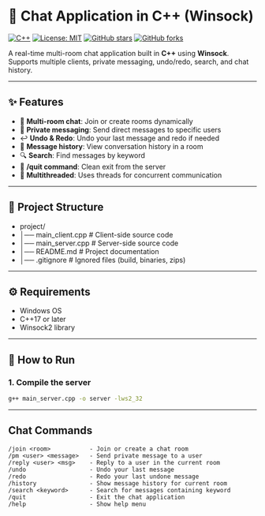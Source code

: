 # 💬 Chat Application in C++ (Winsock)

[![C++](https://img.shields.io/badge/Language-C++-blue.svg)](https://isocpp.org/) 
[![License: MIT](https://img.shields.io/badge/License-MIT-yellow.svg)](https://opensource.org/licenses/MIT)
[![GitHub stars](https://img.shields.io/github/stars/YafetGetu/Chat-Application-CPP?style=social)](https://github.com/YafetGetu/Chat-Application-CPP/stargazers)
[![GitHub forks](https://img.shields.io/github/forks/YafetGetu/Chat-Application-CPP?style=social)](https://github.com/YafetGetu/Chat-Application-CPP/network/members)

A real-time multi-room chat application built in **C++** using **Winsock**.  
Supports multiple clients, private messaging, undo/redo, search, and chat history.

---

## ✨ Features
- 🔗 **Multi-room chat**: Join or create rooms dynamically  
- 👤 **Private messaging**: Send direct messages to specific users  
- ↩️ **Undo & Redo**: Undo your last message and redo if needed  
- 📜 **Message history**: View conversation history in a room  
- 🔍 **Search**: Find messages by keyword  
- 🚪 **/quit command**: Clean exit from the server  
- 🧵 **Multithreaded**: Uses threads for concurrent communication  

---

## 📂 Project Structure
- project/
- │── main_client.cpp # Client-side source code
- │── main_server.cpp # Server-side source code
- │── README.md # Project documentation
- │── .gitignore # Ignored files (build, binaries, zips)


---

## ⚙️ Requirements
- Windows OS  
- C++17 or later  
- Winsock2 library  

---

## 🚀 How to Run

### 1. Compile the server
```bash
g++ main_server.cpp -o server -lws2_32

```

---

##  Chat Commands

```
/join <room>           - Join or create a chat room
/pm <user> <message>   - Send private message to a user
/reply <user> <msg>    - Reply to a user in the current room
/undo                  - Undo your last message
/redo                  - Redo your last undone message
/history               - Show message history for current room
/search <keyword>      - Search for messages containing keyword
/quit                  - Exit the chat application
/help                  - Show help menu

```
